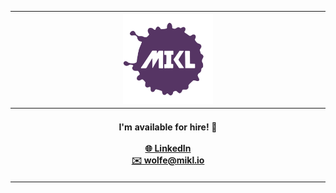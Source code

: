<div align="center">
  <table>
    <thead>
      <tr>
        <th colspan="3" width="800px">
          <div>
            <a href="https://mikl.io" target="_blank">
              <img
                width="144px"
                height="144px"
                src="./img/mikl-logo.svg"
                alt="MIKL icon"
              />
            </a>
          </div>
        </th>
      </tr>
    </thead>
    <tr>
      <th colspan="3">
          <br />
        <div align="center">
          <span>I'm available for hire! 👀</span> 
          <br />
          <br />
          <div align="center" width="200px">
          <a href="https://www.linkedin.com/in/miklwolfe/" target="_blank"
            >🌐 LinkedIn</a
          >
          <br />
          <a href="mailto:wolfe@mikl.io" target="_blank">✉️ wolfe@mikl.io</a>
          </div>
        </div>
          <br />
      </th>
    </tr>
  </table>
</div>
